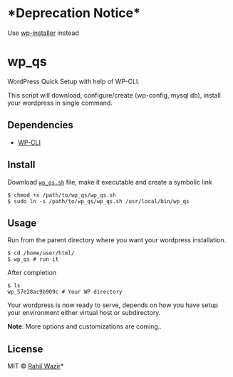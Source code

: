# \*Deprecation Notice\*

Use [wp-installer](https://github.com/mattgrshaw/wp-installer) instead

# wp_qs

WordPress Quick Setup with help of WP-CLI.

This script will download, configure/create (wp-config, mysql db), install your wordpress in single command.

## Dependencies

- [WP-CLI](https://github.com/wp-cli/wp-cli)

## Install
Download [`wp_qs.sh`](https://raw.githubusercontent.com/rahilwazir/wp_qs/master/wp_qs.sh) file, make it executable and create a symbolic link

```
$ chmod +x /path/to/wp_qs/wp_qs.sh
$ sudo ln -s /path/to/wp_qs/wp_qs.sh /usr/local/bin/wp_qs
```


## Usage

Run from the parent directory where you want your wordpress installation.

```
$ cd /home/user/html/
$ wp_qs # run it
```

After completion

```
$ ls
wp_57e28ac9b909c # Your WP directory
```
Your wordpress is now ready to serve, depends on how you have setup your environment either virtual host or subdirectory.

**Note**: More options and customizations are coming..

## License

MIT © [Rahil Wazir](https://github.com/rahilwazir)*
